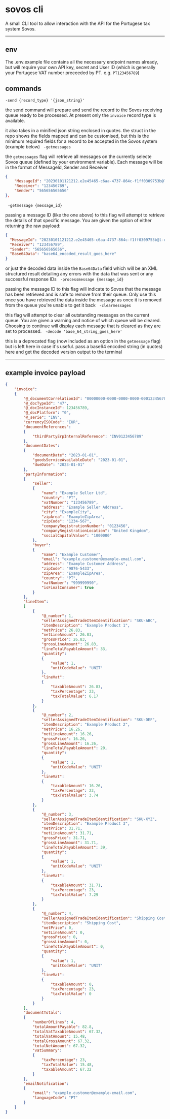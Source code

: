# sovos cli
A small CLI tool to allow interaction with the API for the Portugese tax system Sovos.
***

## env

The .env.example file contains all the necessary endpoint names already, but will require your own API key, secret and User ID (which is generally your Portugese VAT number preceeded by PT.  e.g. `PT123456789`)

## commands
`-send {record_type} '{json_string}'`

the send command will prepare and send the record to the Sovos receiving queue ready to be processed.  At present only the `invoice` record type is available.

it also takes in a minified json string enclosed in quotes.  the struct in the repo shows the fields mapped and can be customised, but this is the minimum required fields for a record to be accepted in the Sovos system (example below)
&nbsp;
`-getmessages`

the `getmessages` flag will retrieve all messages on the currently selecte Sovos queue (defined by your environment variable).  Each message will be in the format of MessageId, Sender and Receiver
```JSON
{
    "MessageId": "20230101121212.e2e45465-c6aa-4737-864c-f1ff0309753b@l-qa-fes60",
    "Receiver": "123456789",
    "Sender": "565656565656"
},
```
&nbsp;
`-getmessage {message_id}`

passing a message ID (like the one above) to this flag will attempt to retrieve the details of that specific message.  You are given the option of either returning the raw payload:
```JSON
{
  "MessageId": "20230101121212.e2e45465-c6aa-4737-864c-f1ff0309753b@l-qa-fes60",
  "Receiver": "123456789",
  "Sender": "565656565656",
  "Base64Data": "base64_encoded_result_goes_here"
}
```
or just the decoded data inside the `Base64Data` field which will be an XML structured result detailing any errors with the data that was sent or any successful response IDs
&nbsp;
`-processmessage {message_id}`

passing the message ID to this flag will indicate to Sovos that the message has been retrieved and is safe to remove from their queue.  Only use this once you have retrieved the data inside the message as once it is removed from the queue you're unable to get it back
&nbsp;
`-clearmessages`

this flag will attempt to clear all outstanding messages on the current queue.  You are given a warning and notice of which queue will be cleared.  Choosing to continue will display each message that is cleared as they are set to processed.
&nbsp;
`-decode 'base_64_string_goes_here'`

this is a deprecated flag (now included as an option in the `getmessage` flag) but is left here in case it's useful.  pass a base64 encoded string (in quotes) here and get the decoded version output to the terminal

***
## example invoice payload
```JSON
{
    "invoice":
    {
        "@_documentCorrelationId": "00000000-0000-0000-0000-000123456789",
        "@_docTypeId": "47",
        "@_docInstanceId": 123456789,
        "@_docPlatform": "0",
        "@_serie": "INV",
        "currencyISOCode": "EUR",
        "documentReferences":
        {
            "thirdPartyErpInternalReference": "INV0123456789"
        },
        "documentDates":
        {
            "documentDate": "2023-01-01",
            "goodsServiceAvailableDate": "2023-01-01",
            "dueDate": "2023-01-01"
        },
        "partyInformation":
        {
            "seller":
            {
                "name": "Example Seller Ltd",
                "country": "PT",
                "vatNumber": "123456789",
                "address": "Example Seller Address",
                "city": "ExampleCity",
                "zipArea": "ExampleZipArea",
                "zipCode": "1234-567",
                "companyRegistrationNumber": "0123456",
                "companyRegistrationLocation": "United Kingdom",
                "socialCapitalValue": "1000000"
            },
            "buyer":
            {
                "name": "Example Customer",
                "email": "example.customer@example-email.com",
                "address": "Example Customer Address",
                "zipCode": "9876-5433",
                "zipArea": "ExampleZipArea",
                "country": "PT",
                "vatNumber": "999999990",
                "isFinalConsumer": true
            }
        },
        "lineItem":
        [
            {
                "@_number": 1,
                "sellerAssignedTradeItemIdentification": "SKU-ABC",
                "itemDescription": "Example Product 1",
                "netPrice": 26.83,
                "netLineAmount": 26.83,
                "grossPrice": 26.83,
                "grossLineAmount": 26.83,
                "lineTotalPayableAmount": 33,
                "quantity":
                {
                    "value": 1,
                    "unitCodeValue": "UNIT"
                },
                "lineVat":
                {
                    "taxableAmount": 26.83,
                    "taxPercentage": 23,
                    "taxTotalValue": 6.17
                }
            },
            {
                "@_number": 2,
                "sellerAssignedTradeItemIdentification": "SKU-DEF",
                "itemDescription": "Example Product 2",
                "netPrice": 16.26,
                "netLineAmount": 16.26,
                "grossPrice": 16.26,
                "grossLineAmount": 16.26,
                "lineTotalPayableAmount": 20,
                "quantity":
                {
                    "value": 1,
                    "unitCodeValue": "UNIT"
                },
                "lineVat":
                {
                    "taxableAmount": 16.26,
                    "taxPercentage": 23,
                    "taxTotalValue": 3.74
                }
            },
            {
                "@_number": 3,
                "sellerAssignedTradeItemIdentification": "SKU-XYZ",
                "itemDescription": "Example Product 3",
                "netPrice": 31.71,
                "netLineAmount": 31.71,
                "grossPrice": 31.71,
                "grossLineAmount": 31.71,
                "lineTotalPayableAmount": 39,
                "quantity":
                {
                    "value": 1,
                    "unitCodeValue": "UNIT"
                },
                "lineVat":
                {
                    "taxableAmount": 31.71,
                    "taxPercentage": 23,
                    "taxTotalValue": 7.29
                }
            },
            {
                "@_number": 4,
                "sellerAssignedTradeItemIdentification": "Shipping Cost",
                "itemDescription": "Shipping Cost",
                "netPrice": 0,
                "netLineAmount": 0,
                "grossPrice": 0,
                "grossLineAmount": 0,
                "lineTotalPayableAmount": 0,
                "quantity":
                {
                    "value": 1,
                    "unitCodeValue": "UNIT"
                },
                "lineVat":
                {
                    "taxableAmount": 0,
                    "taxPercentage": 23,
                    "taxTotalValue": 0
                }
            }
        ],
        "documentTotals":
        {
            "numberOfLines": 4,
            "totalAmountPayable": 82.8,
            "totalVatTaxableAmount": 67.32,
            "totalVatAmount": 15.48,
            "totalGrossAmount": 67.32,
            "totalNetAmount": 67.32,
            "vatSummary":
            {
                "taxPercentage": 23,
                "taxTotalValue": 15.48,
                "taxableAmount": 67.32
            }
        },
        "emailNotification":
        {
            "email": "example.customer@example-email.com",
            "languageCode": "PT"
        }
    }
} 